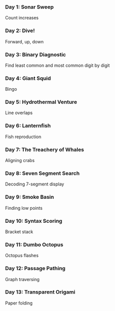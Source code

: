 ### Day 1: Sonar Sweep
Count increases
### Day 2: Dive!
Forward, up, down
### Day 3: Binary Diagnostic
Find least common and most common digit by digit
### Day 4: Giant Squid
Bingo
### Day 5: Hydrothermal Venture
Line overlaps
### Day 6: Lanternfish
Fish reproduction
### Day 7: The Treachery of Whales
Aligning crabs
### Day 8: Seven Segment Search
Decoding 7-segment display
### Day 9: Smoke Basin
Finding low points
### Day 10: Syntax Scoring
Bracket stack
### Day 11: Dumbo Octopus
Octopus flashes
### Day 12: Passage Pathing
Graph traversing
### Day 13: Transparent Origami
Paper folding
